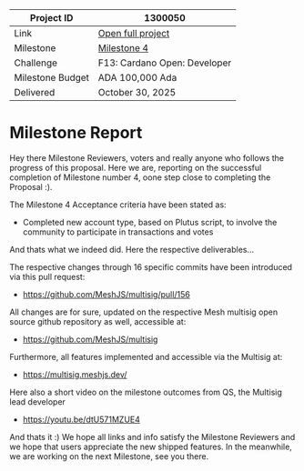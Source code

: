 |Project ID|1300050|
|-----------|-------------|
|Link|[Open full project](https://projectcatalyst.io/funds/10/f13-cardano-use-cases-product/cardano-multisig-platform-by-mesh-clarity-dao-and-fluid-tokens)|
|Milestone|[Milestone 4](https://milestones.projectcatalyst.io/projects/1300050/milestones/4)
|Challenge|F13: Cardano Open: Developer|
|Milestone Budget|ADA 100,000 Ada|
|Delivered|	October 30, 2025|

# Milestone Report

Hey there Milestone Reviewers, voters and really anyone who follows the progress of this proposal. Here we are, reporting on the successful completion of Milestone number 4, oone step close to completing the Proposal :).

The Milestone 4 Acceptance criteria have been stated as:

- Completed new account type, based on Plutus script, to involve the community to participate in transactions and votes

And thats what we indeed did. Here the respective deliverables...

The respective changes through 16 specific commits have been introduced via this pull request:
- https://github.com/MeshJS/multisig/pull/156

All changes are for sure, updated on the respective Mesh multisig open source github repository as well, accessible at:
- https://github.com/MeshJS/multisig

Furthermore, all features implemented and accessible via the Multisig at:
- https://multisig.meshjs.dev/

Here also a short video on the milestone outcomes from QS, the Multisig lead developer
- https://youtu.be/dtU571MZUE4

And thats it :)
We hope all links and info satisfy the Milestone Reviewers and we hope that users appreciate the new shipped features. In the meanwhile, we are working on the next Milestone, see you there.

